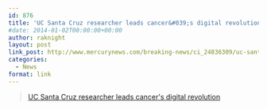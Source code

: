 ```yaml
---
id: 876
title: 'UC Santa Cruz researcher leads cancer&#039;s digital revolution'
#date: 2014-01-02T00:00:00+00:00
author: raknight
layout: post
link_post: http://www.mercurynews.com/breaking-news/ci_24836309/uc-santa-cruz-researcher-leads-cancers-digital-revolution
categories:
  - News
format: link
---
```

<blockquote class="wp-embedded-content" data-secret="yH4BICQPCy">
  <p>
    <a href="http://www.mercurynews.com/breaking-news/ci_24836309/uc-santa-cruz-researcher-leads-cancers-digital-revolution">UC Santa Cruz researcher leads cancer's digital revolution</a>
  </p>
</blockquote>
